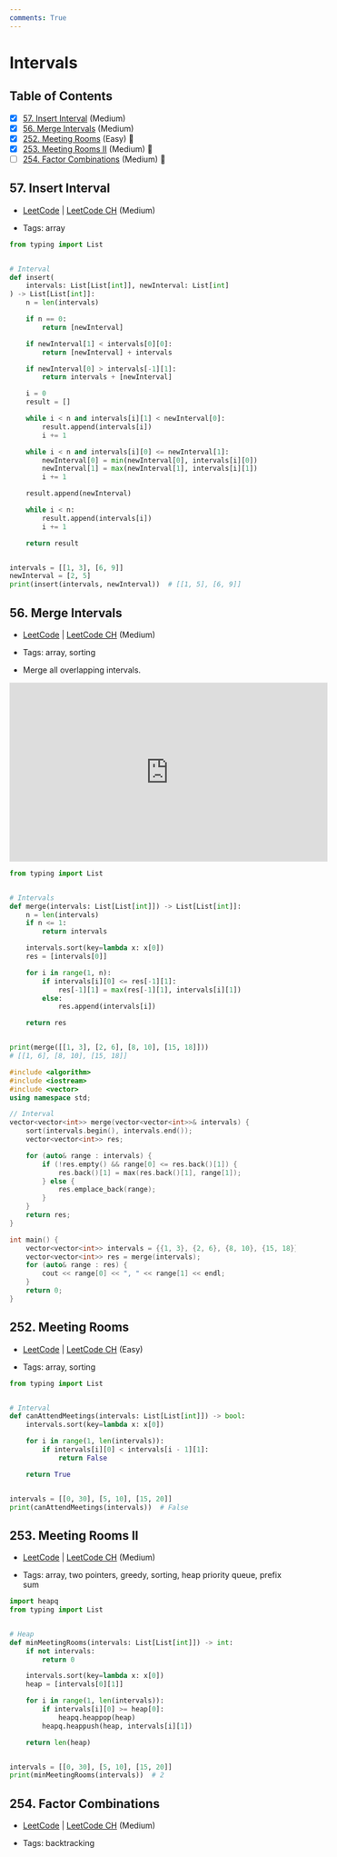 ```yaml
---
comments: True
---
```


# Intervals

## Table of Contents

- [x] [57. Insert Interval](https://leetcode.cn/problems/insert-interval/) (Medium)
- [x] [56. Merge Intervals](https://leetcode.cn/problems/merge-intervals/) (Medium)
- [x] [252. Meeting Rooms](https://leetcode.cn/problems/meeting-rooms/) (Easy) 👑
- [x] [253. Meeting Rooms II](https://leetcode.cn/problems/meeting-rooms-ii/) (Medium) 👑
- [ ] [254. Factor Combinations](https://leetcode.cn/problems/factor-combinations/) (Medium) 👑

## 57. Insert Interval

-   [LeetCode](https://leetcode.com/problems/insert-interval/) | [LeetCode CH](https://leetcode.cn/problems/insert-interval/) (Medium)

-   Tags: array

```python title="57. Insert Interval - Python Solution"
from typing import List


# Interval
def insert(
    intervals: List[List[int]], newInterval: List[int]
) -> List[List[int]]:
    n = len(intervals)

    if n == 0:
        return [newInterval]

    if newInterval[1] < intervals[0][0]:
        return [newInterval] + intervals

    if newInterval[0] > intervals[-1][1]:
        return intervals + [newInterval]

    i = 0
    result = []

    while i < n and intervals[i][1] < newInterval[0]:
        result.append(intervals[i])
        i += 1

    while i < n and intervals[i][0] <= newInterval[1]:
        newInterval[0] = min(newInterval[0], intervals[i][0])
        newInterval[1] = max(newInterval[1], intervals[i][1])
        i += 1

    result.append(newInterval)

    while i < n:
        result.append(intervals[i])
        i += 1

    return result


intervals = [[1, 3], [6, 9]]
newInterval = [2, 5]
print(insert(intervals, newInterval))  # [[1, 5], [6, 9]]

```

## 56. Merge Intervals

-   [LeetCode](https://leetcode.com/problems/merge-intervals/) | [LeetCode CH](https://leetcode.cn/problems/merge-intervals/) (Medium)

-   Tags: array, sorting
-   Merge all overlapping intervals.

<iframe width="560" height="315" src="https://www.youtube.com/embed/44H3cEC2fFM?si=J-Jr_Fg2eDse3-de" title="YouTube video player" frameborder="0" allow="accelerometer; autoplay; clipboard-write; encrypted-media; gyroscope; picture-in-picture; web-share" referrerpolicy="strict-origin-when-cross-origin" allowfullscreen></iframe>


```python title="56. Merge Intervals - Python Solution"
from typing import List


# Intervals
def merge(intervals: List[List[int]]) -> List[List[int]]:
    n = len(intervals)
    if n <= 1:
        return intervals

    intervals.sort(key=lambda x: x[0])
    res = [intervals[0]]

    for i in range(1, n):
        if intervals[i][0] <= res[-1][1]:
            res[-1][1] = max(res[-1][1], intervals[i][1])
        else:
            res.append(intervals[i])

    return res


print(merge([[1, 3], [2, 6], [8, 10], [15, 18]]))
# [[1, 6], [8, 10], [15, 18]]

```

```cpp title="56. Merge Intervals - C++ Solution"
#include <algorithm>
#include <iostream>
#include <vector>
using namespace std;

// Interval
vector<vector<int>> merge(vector<vector<int>>& intervals) {
    sort(intervals.begin(), intervals.end());
    vector<vector<int>> res;

    for (auto& range : intervals) {
        if (!res.empty() && range[0] <= res.back()[1]) {
            res.back()[1] = max(res.back()[1], range[1]);
        } else {
            res.emplace_back(range);
        }
    }
    return res;
}

int main() {
    vector<vector<int>> intervals = {{1, 3}, {2, 6}, {8, 10}, {15, 18}};
    vector<vector<int>> res = merge(intervals);
    for (auto& range : res) {
        cout << range[0] << ", " << range[1] << endl;
    }
    return 0;
}

```

## 252. Meeting Rooms

-   [LeetCode](https://leetcode.com/problems/meeting-rooms/) | [LeetCode CH](https://leetcode.cn/problems/meeting-rooms/) (Easy)

-   Tags: array, sorting

```python title="252. Meeting Rooms - Python Solution"
from typing import List


# Interval
def canAttendMeetings(intervals: List[List[int]]) -> bool:
    intervals.sort(key=lambda x: x[0])

    for i in range(1, len(intervals)):
        if intervals[i][0] < intervals[i - 1][1]:
            return False

    return True


intervals = [[0, 30], [5, 10], [15, 20]]
print(canAttendMeetings(intervals))  # False

```

## 253. Meeting Rooms II

-   [LeetCode](https://leetcode.com/problems/meeting-rooms-ii/) | [LeetCode CH](https://leetcode.cn/problems/meeting-rooms-ii/) (Medium)

-   Tags: array, two pointers, greedy, sorting, heap priority queue, prefix sum

```python title="253. Meeting Rooms II - Python Solution"
import heapq
from typing import List


# Heap
def minMeetingRooms(intervals: List[List[int]]) -> int:
    if not intervals:
        return 0

    intervals.sort(key=lambda x: x[0])
    heap = [intervals[0][1]]

    for i in range(1, len(intervals)):
        if intervals[i][0] >= heap[0]:
            heapq.heappop(heap)
        heapq.heappush(heap, intervals[i][1])

    return len(heap)


intervals = [[0, 30], [5, 10], [15, 20]]
print(minMeetingRooms(intervals))  # 2

```

## 254. Factor Combinations

-   [LeetCode](https://leetcode.com/problems/factor-combinations/) | [LeetCode CH](https://leetcode.cn/problems/factor-combinations/) (Medium)

-   Tags: backtracking
